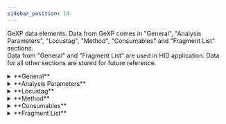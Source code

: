 ```yaml
---
sidebar_position: 10
---
```


GeXP data elements. Data from GeXP comes in "General", "Analysis Parameters", "Locustag", "Method", "Consumables" and "Fragment List" sections.  
Data from "General" and "Fragment List" are used in HID application. Data for all other sections are stored for future reference.

<details>
<summary>**General**</summary>
|Column| Description| Sample data|
|:---|:------------|:--------------|
|Name|File name|24093EX0049.C08_24040307YR|
|Type|Content type|Fragment Result|
|Database|GeXP db|HUMAN ID RUNS_12|
|Project|project name| HUMAN ID RUNS_12|
|Modified|Run date|Wednesday, April 03, 2024 07:58:26|
|Sample Plate|Plate ID|HID_20240402_01+RND|
|Sample Name|Sample|4093EX0049.C08_24040306RF|
|Sample Plate barcode||
|Sample Subject ID||
|Sample Position|Location on the plate|C08|
|Instrument|GeXP Instrument|GenomeLab System (Ver. 11.0.24)|
|Operator Name|Lab Technitian|KS|
</details>
<details>
<summary>**Analysis Parameters**</summary>

|Column| Description| Sample data|
|:---|:------------|:--------------|
|Name|name|Custom_HumanID_Parameters|
|Dye Mobility Calibration||NoCorrection(1)|
|Standard||SizeStandard-600(1)|
|Slope Threshold||7
|Include Peaks||95|
|Identify Alleles||Yes|
|Dye Used||D1|
|Model Used||Quartic|
|Axes||Fragment Size (nt) vs. Migration time|
|Std. Fragments Used:||60, 70, 80, 90, 100, 120, 140, 160 ..,620, 640|
</details>

<details>
<summary>**Locustag**</summary>
|Column| Description| Sample data|
|:---|:------------|:--------------|
|Name| |CSF1PO (C),  D3S1358 (C),  D16S539 (C),  D13S317 (C),  D7S820 (C),  D18S51 (C),  D8S1179 (C),  Penta D (C),  Penta E (C),  TPOX (C),  AMEL (c),  TH01 (C)|
</details>

<details>
<summary>**Method**</summary>

|Column| Description| Sample data|
|:---|:------------|:--------------|
|Name||Frag-4|
|Capillary Temperature||50.0|
|Wait for Temperature||Yes|
|Denature Duration||120|
|Inject Voltage||2.0|
|Inject Duration||30|
|Stage 1 Separate Voltage||4.8|
|Stage 1 Ramp Duration||2.0v
|Stage 2 Separate Voltage||4.8|
|Stage 2 Start Time||10.0|
|Stage 2 Ramp Duration||5.0|
|Total Separate Duration||60.0|
</details>

<details>
<summary>**Consumables**</summary>

|Column| Description| Sample data|
|:---|:------------|:--------------|
|Capillary Array Serial Number||1016230087
|Capillary Array Part Number||608087|
|Total Length of Capillary||33.0|
|Length of Capillary to Detector||30.0|
|Internal Diameter of Capillary||75.0|
|Number of Runs||33|
|Days on Instrument||6.3|
|Gel Part Number||391438|
|Gel Lot Number||M401312|
|Gel Algorithm Type||0|
|Hours on Instrument||11|
|Buffer Part Number||608012|
|Buffer Lot Number||CEQ Sequencing Separation Buffer|
</details>

<details>
<summary>**Fragment List**</summary>

Multiple rows of data comes in Fragment list for the Sample. On an average there will be around 255 records in this section for the sample.  
##### Only highligted columns are used in the HID application.  
|Column| Description| Sample data|
|:---|:------------|:--------------|
|Std ||* or blank|
|Peak#||1,2,3,...|
|**DyeName**||D1, or D2, or D3, or D4|
|MigTime|||
|StdSize|||
|**EstSize**|||
|**Height**|||
|Area|||
|Width|||
|Mobility|||
|Efficiency|||
|Resolution|||
|**Locus**|||
|**AlleleID**|||
|NumRepeat|||
|**Comment**|||
|unknown||needed to correctly parse data|
</details>

